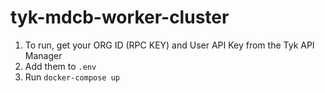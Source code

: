 # tyk-mdcb-worker-cluster

1. To run, get your ORG ID (RPC KEY) and User API Key from the Tyk API Manager
2. Add them to `.env`
3. Run `docker-compose up`